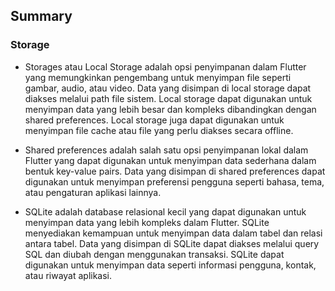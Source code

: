 ## Summary

### Storage

- Storages atau Local Storage adalah opsi penyimpanan dalam Flutter yang memungkinkan pengembang untuk menyimpan file seperti gambar, audio, atau video. Data yang disimpan di local storage dapat diakses melalui path file sistem. Local storage dapat digunakan untuk menyimpan data yang lebih besar dan kompleks dibandingkan dengan shared preferences. Local storage juga dapat digunakan untuk menyimpan file cache atau file yang perlu diakses secara offline.

- Shared preferences adalah salah satu opsi penyimpanan lokal dalam Flutter yang dapat digunakan untuk menyimpan data sederhana dalam bentuk key-value pairs. Data yang disimpan di shared preferences dapat digunakan untuk menyimpan preferensi pengguna seperti bahasa, tema, atau pengaturan aplikasi lainnya.

- SQLite adalah database relasional kecil yang dapat digunakan untuk menyimpan data yang lebih kompleks dalam Flutter. SQLite menyediakan kemampuan untuk menyimpan data dalam tabel dan relasi antara tabel. Data yang disimpan di SQLite dapat diakses melalui query SQL dan diubah dengan menggunakan transaksi. SQLite dapat digunakan untuk menyimpan data seperti informasi pengguna, kontak, atau riwayat aplikasi.
